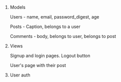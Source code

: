 1. Models 

	Users - name, email, password_digest, age

	Posts - Caption, belongs to a user

	Comments - body, belongs to user, belongs to post

2. Views

	Signup and login pages. Logout button
	
	User's page with their post

3. User auth